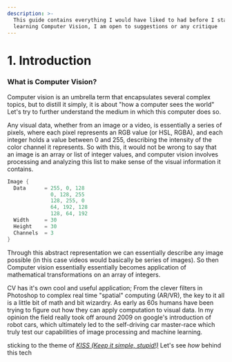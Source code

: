 ```yaml
---
description: >-
  This guide contains everything I would have liked to had before I started
  learning Computer Vision, I am open to suggestions or any critique
---
```


# 1. Introduction

### What is Computer Vision?

Computer vision is an umbrella term that encapsulates several complex topics, but to distill it simply, it is about "how a computer sees the world" Let's try to further understand the medium in which this computer does so.

Any visual data, whether from an image or a video, is essentially a series of pixels, where each pixel represents an RGB value (or HSL, RGBA), and each integer holds a value between 0 and 255, describing the intensity of the color channel it represents. So with this, it would not be wrong to say that an image is an array or list of integer values, and computer vision involves processing and analyzing this list to make sense of the visual information it contains.

```c
Image {
  Data      = 255, 0, 128
              0, 128, 255
              128, 255, 0 
              64, 192, 128 
              128, 64, 192
  Width     = 30
  Height    = 30
  Channels  = 3
}
```

Through this abstract representation we can essentially describe any image possible (in this case videos would basically be series of images). So then Computer vision essentially essentially becomes application of mathematical transformations on an array of integers.

CV has it's own cool and useful application; From the clever filters in Photoshop to complex real time "spatial" computing (AR/VR), the key to it all is a little bit of math and bit wizardry. As early as 60s humans have been trying to figure out how they can apply computation to visual data. In my opinion the field really took off around 2009 on google's introduction of robot cars, which ultimately led to the self-driving car master-race which truly test our capabilities of image processing and machine learning.

sticking to the theme of [_KISS (Keep it simple, stupid!)_](https://en.wikipedia.org/wiki/KISS\_principle) Let's see _how_ behind this tech
